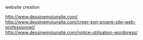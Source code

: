website creation 

http://www.dessinemoiunsite.com/  
http://www.dessinemoiunsite.com/creer-son-propre-site-web-professionnel/  
http://www.dessinemoiunsite.com/notice-utilisation-wordpress/  
